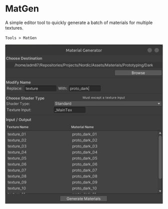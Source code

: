 # MatGen
A simple editor tool to quickly generate a batch of materials for multiple textures.

`Tools > MatGen`

<div style="text-align:center">
    <img src="./Documentation/matgen.png"/>
</div>